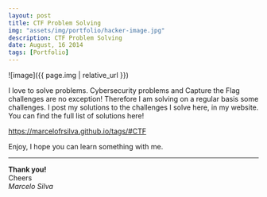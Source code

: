 ```yaml
---
layout: post
title: CTF Problem Solving
img: "assets/img/portfolio/hacker-image.jpg"
description: CTF Problem Solving
date: August, 16 2014
tags: [Portfolio]
---
```


![image]({{ page.img | relative_url }})

I love to solve problems. Cybersecurity problems and Capture the Flag challenges are no exception! Therefore I am solving on a regular basis some challenges. I post my solutions to the challenges I solve here, in my website. You can find the full list of solutions here!

https://marcelofrsilva.github.io/tags/#CTF

Enjoy, I hope you can learn something with me.

----
**Thank you!**  
Cheers  
*Marcelo Silva*
